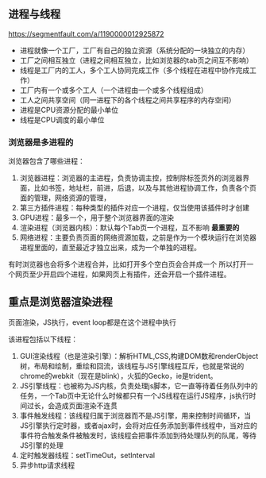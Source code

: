 ## 进程与线程

https://segmentfault.com/a/1190000012925872

- 进程就像一个工厂，工厂有自己的独立资源（系统分配的一块独立的内存）
- 工厂之间相互独立（进程之间相互独立，比如浏览器的tab页之间互不影响）
- 线程是工厂内的工人，多个工人协同完成工作（多个线程在进程中协作完成工作）
- 工厂内有一个或多个工人（一个进程由一个或多个线程组成）
- 工人之间共享空间（同一进程下的各个线程之间共享程序的内存空间）
- 进程是CPU资源分配的最小单位
- 线程是CPU调度的最小单位



### 浏览器是多进程的

浏览器包含了哪些进程：

1. 浏览器进程：浏览器的主进程，负责协调主控，控制除标签页外的浏览器界面，比如书签，地址栏，前进，后退，以及与其他进程协调工作，负责各个页面的管理，网络资源的管理，
2. 第三方插件进程：每种类型的插件对应一个进程，仅当使用该插件时才创建
3. GPU进程：最多一个，用于整个浏览器界面的渲染
4. 渲染进程（浏览器内核）：默认每个Tab页一个进程，互不影响 **最重要的**
5. 网络进程：主要负责页面的网络资源加载，之前是作为一个模块运行在浏览器进程里面的，直至最近才独立出来，成为一个单独的进程。

有时浏览器也会将多个进程合并，比如打开多个空白页会合并成一个
所以打开一个网页至少开启四个进程，如果网页上有插件，还会开启一个插件进程。


## 重点是浏览器渲染进程

页面渲染，JS执行，event loop都是在这个进程中执行

该进程包括以下线程：

1. GUI渲染线程（也是渲染引擎）：解析HTML,CSS,构建DOM数和renderObject树，布局和绘制，重绘和回流，该线程与JS引擎线程互斥，也就是常说的chrome的webkit（现在是blink），火狐的Gecko，ie是trident。
2. JS引擎线程：也被称为JS内核，负责处理js脚本，它一直等待着任务队列中的任务，一个Tab页中无论什么时候都只有一个JS线程在运行JS程序，js执行时间过长，会造成页面渲染不连贯
3. 事件触发线程：该线程归属于浏览器而不是JS引擎，用来控制时间循环，当JS引擎执行定时器，或者ajax时，会将对应任务添加到事件线程中，当对应的事件符合触发条件被触发时，该线程会把事件添加到待处理队列的队尾，等待JS引擎的处理
4. 定时触发器线程：setTimeOut，setInterval
5. 异步http请求线程